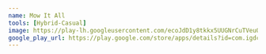 ```yaml
---
name: Mow It All
tools: [Hybrid-Casual]
image: https://play-lh.googleusercontent.com/ecoJdD1y8tkkx5UUGNrCuTVeuQxLD9rf2IiYzKb7XoQAPs05EGcvEL2Cs6WL0DPFug=w240-h480-rw
google_play_url: https://play.google.com/store/apps/details?id=com.igdclub.mowitall
---
```

